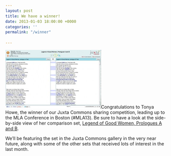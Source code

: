 ```yaml
---
layout: post
title: We have a winner!
date: 2013-01-03 18:00:00 +0000
categories: ''
permalink: "/winner"

---
```

 
![](/wp-content/uploads/2013/01/legends-300x185.jpg "legends of good women")Congratulations to Tonya Howe, the winner of our Juxta Commons sharing competition, leading up to the MLA Conference in Boston (#MLA13). Be sure to have a look at the side-by-side view of her comparison set, [Legend of Good Women, Prologues A and B](http://www.juxtacommons.org/shares/0Y837u).

We’ll be featuring the set in the Juxta Commons gallery in the very near future, along with some of the other sets that received lots of interest in the last month.